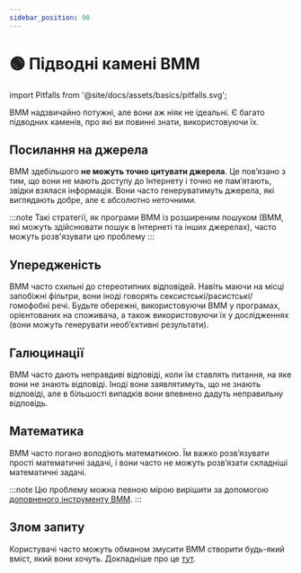 ```yaml
---
sidebar_position: 90
---
```


# 🟢 Підводні камені ВММ

import Pitfalls from '@site/docs/assets/basics/pitfalls.svg';

<div style={{textAlign: 'center'}}>
  <Pitfalls style={{width:"100%",height:"300px",verticalAlign:"top"}}/>
</div>

ВММ надзвичайно потужні, але вони аж ніяк не ідеальні. Є багато підводних каменів, про які ви повинні знати, використовуючи їх.

## Посилання на джерела

ВММ здебільшого **не можуть точно цитувати джерела**. Це пов’язано з тим, що вони не мають доступу до Інтернету і точно не пам’ятають, звідки взялася інформація. Вони часто генеруватимуть джерела, які виглядають добре, але є абсолютно неточними.

:::note
Такі стратегії, як програми ВММ із розширеним пошуком (ВММ, які можуть здійснювати пошук в Інтернеті та інших джерелах), часто можуть розв'язувати цю проблему
:::

## Упередженість

ВММ часто схильні до стереотипних відповідей. Навіть маючи на місці запобіжні фільтри, вони іноді говорять сексистські/расистські/гомофобні речі. Будьте обережні, використовуючи ВММ у програмах, орієнтованих на споживача, а також використовуючи їх у дослідженнях (вони можуть генерувати необ’єктивні результати).

## Галюцинації

ВММ часто дають неправдиві відповіді, коли їм ставлять питання, на яке вони не знають відповіді. Іноді вони заявлятимуть, що не знають відповіді, але в більшості випадків вони впевнено дадуть неправильну відповідь.

## Математика

ВММ часто погано володіють математикою. Їм важко розв’язувати прості математичні задачі, і вони часто не можуть розв’язати складніші математичні задачі.

:::note
Цю проблему можна певною мірою вирішити за допомогою [доповненого інструменту ВММ](https://learnprompting.org/docs/advanced_applications/mrkl).
:::

## Злом запиту

Користувачі часто можуть обманом змусити ВММ створити будь-який вміст, який вони хочуть. Докладніше про це [тут](https://learnprompting.org/docs/category/-prompt-hacking).